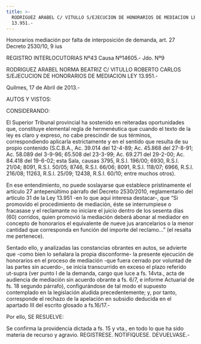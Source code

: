 ```yaml
---
title: >-
  RODRIGUEZ ARABEL C/ VITULLO S/EJECUCION DE HONORARIOS DE MEDIACION LEY
  13.951.-
---
```

Honorarios mediación  por falta de interposición de demanda, art. 27 Decreto 2530/10,  9 ius

REGISTRO INTERLOCUTORIAS Nº43 Causa Nº14605.- Jdo. Nº9

RODRIGUEZ ARABEL NORMA BEATRIZ C/ VITULLO ROBERTO CARLOS S/EJECUCION DE HONORARIOS DE MEDIACION LEY 13.951.-  

Quilmes, 17 de Abril de 2013.-

AUTOS Y VISTOS:

CONSIDERANDO:

El Superior Tribunal provincial ha sostenido en reiteradas oportunidades que, constituye elemental regla de hermenéutica que cuando el texto de la ley es claro y expreso, no cabe prescindir de sus términos, correspondiendo aplicarla estrictamente y en el sentido que resulta de su propio contenido (S.C.B.A., Ac. 39.014 del 12-4-89; Ac. 45.868 del 27-8-91; Ac. 58.089 del 3-9-96; 65.508 del 23-3-99; Ac. 69.271 del 29-2-00; Ac. 84.418 del 19-6-02; esta Sala, causas 3795, R.S.I. 196/00; 6930, R.S.I. 21/04; 8091, R.S.I. 50/05; 8746, R.S.I. 66/06; 8091, R.S.I. 118/07; 6966, R.S.I. 216/08; 11263, R.S.I. 25/09; 12438, R.S.I. 60/10; entre muchos otros).

En ese entendimiento, no puede soslayarse que establece prístinamente el artículo 27 antepenùltimo pàrrafo del Decreto 2530/2010, reglamentario del artìculo 31 de la Ley 13.951 -en lo que aquí interesa destacar-, que “Si promovido el procedimiento de mediación, éste se interrumpiese o fracasase y el reclamante no iniciare el juicio dentro de los sesenta días (60) corridos, quien promovió la mediación deberá abonar al mediador en concepto de honorarios el equivalente de nueve jus arancelarios o la menor cantidad que corresponda en función del importe del reclamo…” (el resalta me pertenece).

Sentado ello, y analizadas las constancias obrantes en autos, se advierte que -como bien lo señalara la propia disconforme- la presente ejecución de honorarios en el proceso de mediación -que fuera cerrado por voluntad de las partes sin acuerdo-, se inicia transcurrido en exceso el plazo referido ut-supra (ver punto I de la demanda, cargo que luce a fs. 14vta., acta de audiencia de mediación sin acuerdo obrante a fs. 6/7, e informe Actuarial de fs. 18 segundo párrafo), configurándose de tal modo el supuesto contemplado en la legislación aludida precedentemente; y, por tanto, corresponde el rechazo de la apelación en subsidio deducida en el apartado III del escrito glosado a fs.16/17.-

Por ello, SE RESUELVE:

Se confirma la providencia dictada a fs. 15 y vta., en todo lo que ha sido materia de recurso y agravio. REGISTRESE. NOTIFIQUESE. DEVUELVASE.-
